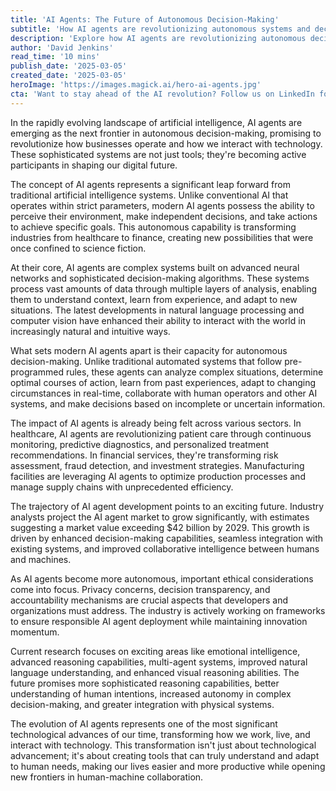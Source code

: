```yaml
---
title: 'AI Agents: The Future of Autonomous Decision-Making'
subtitle: 'How AI agents are revolutionizing autonomous systems and decision-making across industries'
description: 'Explore how AI agents are revolutionizing autonomous decision-making across industries, from healthcare to finance. Learn about their advanced capabilities, market growth projections, and the exciting future of human-machine collaboration.'
author: 'David Jenkins'
read_time: '10 mins'
publish_date: '2025-03-05'
created_date: '2025-03-05'
heroImage: 'https://images.magick.ai/hero-ai-agents.jpg'
cta: 'Want to stay ahead of the AI revolution? Follow us on LinkedIn for daily insights into the latest developments in AI agents and autonomous systems that are reshaping our world.'
---
```


In the rapidly evolving landscape of artificial intelligence, AI agents are emerging as the next frontier in autonomous decision-making, promising to revolutionize how businesses operate and how we interact with technology. These sophisticated systems are not just tools; they're becoming active participants in shaping our digital future.

The concept of AI agents represents a significant leap forward from traditional artificial intelligence systems. Unlike conventional AI that operates within strict parameters, modern AI agents possess the ability to perceive their environment, make independent decisions, and take actions to achieve specific goals. This autonomous capability is transforming industries from healthcare to finance, creating new possibilities that were once confined to science fiction.

At their core, AI agents are complex systems built on advanced neural networks and sophisticated decision-making algorithms. These systems process vast amounts of data through multiple layers of analysis, enabling them to understand context, learn from experience, and adapt to new situations. The latest developments in natural language processing and computer vision have enhanced their ability to interact with the world in increasingly natural and intuitive ways.

What sets modern AI agents apart is their capacity for autonomous decision-making. Unlike traditional automated systems that follow pre-programmed rules, these agents can analyze complex situations, determine optimal courses of action, learn from past experiences, adapt to changing circumstances in real-time, collaborate with human operators and other AI systems, and make decisions based on incomplete or uncertain information.

The impact of AI agents is already being felt across various sectors. In healthcare, AI agents are revolutionizing patient care through continuous monitoring, predictive diagnostics, and personalized treatment recommendations. In financial services, they're transforming risk assessment, fraud detection, and investment strategies. Manufacturing facilities are leveraging AI agents to optimize production processes and manage supply chains with unprecedented efficiency.

The trajectory of AI agent development points to an exciting future. Industry analysts project the AI agent market to grow significantly, with estimates suggesting a market value exceeding $42 billion by 2029. This growth is driven by enhanced decision-making capabilities, seamless integration with existing systems, and improved collaborative intelligence between humans and machines.

As AI agents become more autonomous, important ethical considerations come into focus. Privacy concerns, decision transparency, and accountability mechanisms are crucial aspects that developers and organizations must address. The industry is actively working on frameworks to ensure responsible AI agent deployment while maintaining innovation momentum.

Current research focuses on exciting areas like emotional intelligence, advanced reasoning capabilities, multi-agent systems, improved natural language understanding, and enhanced visual reasoning abilities. The future promises more sophisticated reasoning capabilities, better understanding of human intentions, increased autonomy in complex decision-making, and greater integration with physical systems.

The evolution of AI agents represents one of the most significant technological advances of our time, transforming how we work, live, and interact with technology. This transformation isn't just about technological advancement; it's about creating tools that can truly understand and adapt to human needs, making our lives easier and more productive while opening new frontiers in human-machine collaboration.